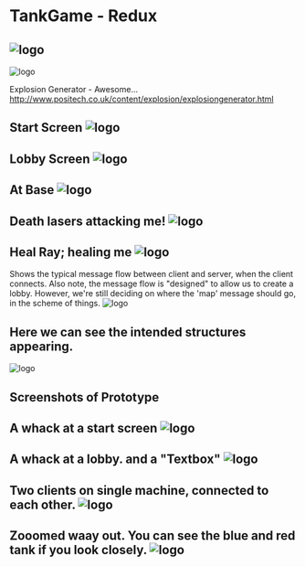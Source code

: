 TankGame - Redux
================
![logo](https://raw.github.com/Hibchibbler/TankGame/master/Screenshots/FullSize_TugOfWar.png?login=Hibchibbler&token=c0f589085fe571c10a3d66c25ef18ca1)
------------------------
![logo](https://raw.github.com/Hibchibbler/TankGame/master/Screenshots/LaserBlasted_windowed.png?login=Hibchibbler&token=70f8be01129e6356f3c7fc8de4e0a8d4)

Explosion Generator - Awesome...
http://www.positech.co.uk/content/explosion/explosiongenerator.html

Start Screen
![logo](https://raw.github.com/Hibchibbler/TankGame/master/Screenshots/StartScreenShot_2.png?login=Hibchibbler&token=fde09ec171da6186f4f5384a4eb0d1d8)
------------------------
Lobby Screen
![logo](https://raw.github.com/Hibchibbler/TankGame/master/Screenshots/LobbyScreenShot_2.png?login=Hibchibbler&token=338a1085fab34e8626fdd2f019aaeb80)
------------------------
At Base
![logo](https://raw.github.com/Hibchibbler/TankGame/master/Screenshots/RunScreenShot1_2.png?login=Hibchibbler&token=3f3a33f03f83347eef5f50b3a9a15676)
------------------------
Death lasers attacking me!
![logo](https://raw.github.com/Hibchibbler/TankGame/master/Screenshots/RunScreenShot2_2.png?login=Hibchibbler&token=82b0e89c4aeff90090fb8416df08389a)
------------------------
Heal Ray; healing me
![logo](https://raw.github.com/Hibchibbler/TankGame/master/Screenshots/RunScreenShot3_2.png?login=Hibchibbler&token=67de4c31208c1bb2e8f947df0c9c0806)
------------------------


Shows the typical message flow between client and server, when the client connects.
Also note, the message flow is "designed" to allow us to create a lobby. 
However, we're still deciding on where the 'map' message should go, in the scheme of things.
![logo](https://raw.github.com/Hibchibbler/TankGame/master/Screenshots/network_establish_phase.png?login=Hibchibbler&token=1638ab91df6cd96b593ee2c65239dccd)


Here we can see the intended structures appearing.
--------------------------------------------------
![logo](https://raw.github.com/Hibchibbler/TankGame/master/master_architecture.png?login=Hibchibbler&token=ec3f2b6ab3f5e41ec5011b901e5e7eec)

Screenshots of Prototype 
------------------------
A whack at a start screen
![logo](https://raw.github.com/Hibchibbler/TankGame/master/Screenshots/StartScreenShot.png?login=Hibchibbler&token=a66f97ca572c7a96647cd6cc692365da)
------------------------
A whack at a lobby. and a "Textbox"
![logo](https://raw.github.com/Hibchibbler/TankGame/master/Screenshots/LobbyScreenShot.png?login=Hibchibbler&token=592b609319404e62cdc1a782d526d142)
------------------------
Two clients on single machine, connected to each other.
![logo](https://raw.github.com/Hibchibbler/TankGame/master/Screenshots/GamePlayScreenShot.png?login=Hibchibbler&token=1c941fdd6e571ee76145c3af3991f0a0)
------------------------
Zooomed waay out. You can see the blue and red tank if you look closely.
![logo](https://raw.github.com/Hibchibbler/TankGame/master/Screenshots/ZoomedOutScreenShot.png?login=Hibchibbler&token=f1a44c8e7e3c17c6e46e642d1f70f4f2)
------------------------


